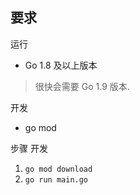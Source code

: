 ## 要求
运行
- Go 1.8 及以上版本

> 很快会需要 Go 1.9 版本.

开发
- go mod


步骤
开发
1. `go mod download`
2. `go run main.go`


